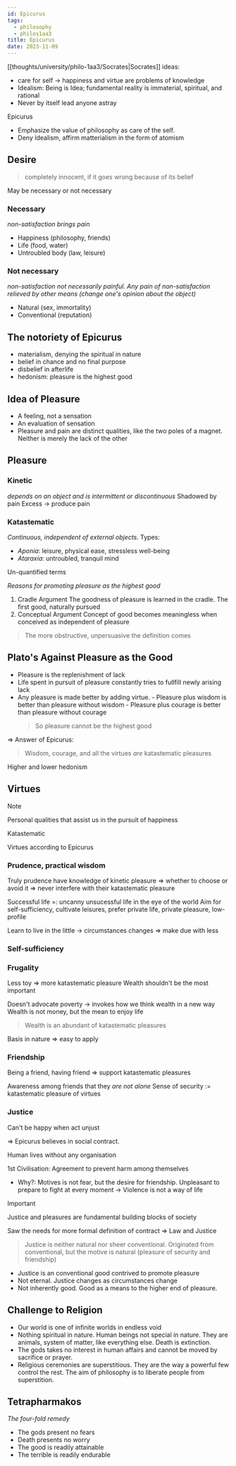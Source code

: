 ```yaml
---
id: Epicurus
tags:
  - philosophy
  - philos1aa3
title: Epicurus
date: 2023-11-09
---
```


[[thoughts/university/philo-1aa3/Socrates|Socrates]] ideas:

- care for self -> happiness and virtue are problems of knowledge
- Idealism: Being is Idea; fundamental reality is immaterial, spiritual, and rational
- Never by itself lead anyone astray

Epicurus

- Emphasize the value of philosophy as care of the self.
- Deny Idealism, affirm matterialism in the form of atomism

## Desire

> completely innocent, if it goes wrong because of its belief

May be necessary or not necessary

### Necessary

_non-satisfaction brings pain_

- Happiness (philosophy, friends)
- Life (food, water)
- Untroubled body (law, leisure)

### Not necessary

_non-satisfaction not necessarily painful. Any pain of non-satisfaction relieved by other means (change one's opinion about the object)_

- Natural (sex, immortality)
- Conventional (reputation)

## The notoriety of Epicurus

- materialism, denying the spiritual in nature
- belief in chance and no final purpose
- disbelief in afterlife
- hedonism: pleasure is the highest good

## Idea of Pleasure

- A feeling, not a sensation
- An evaluation of sensation
- Pleasure and pain are distinct qualities, like the two poles of a magnet. Neither is merely the lack of the other

## Pleasure

### Kinetic

_depends on an object and is intermittent or discontinuous_
Shadowed by pain
Excess -> produce pain

### Katastematic

_Continuous, independent of external objects._
Types:

- _Aponia_: leisure, physical ease, stressless well-being
- _Ataraxia_: untroubled, tranquil mind

Un-quantified terms

_Reasons for promoting pleasure as *the highest good*_

1. Cradle Argument
   The goodness of pleasure is learned in the cradle. The first good, naturally pursued
2. Conceptual Argument
   Concept of good becomes meaningless when conceived as independent of pleasure

> The more obstructive, unpersuasive the definition comes

## Plato's Against Pleasure as the Good

- Pleasure is the replenishment of lack
- Life spent in pursuit of pleasure constantly tries to fullfill newly arising lack
- Any pleasure is made better by adding virtue. - Pleasure plus wisdom is better than pleasure without wisdom - Pleasure plus courage is better than pleasure without courage
  > So pleasure cannot be the highest good

=> Answer of Epicurus:

> Wisdom, courage, and all the virtues _are_ katastematic pleasures

Higher and lower hedonism

## Virtues

> [!NOTE]
> Personal qualities that assist us in the pursuit of happiness

Katastematic

Virtues according to Epicurus

### Prudence, practical wisdom

Truly prudence have knowledge of kinetic pleasure
=> whether to choose or avoid it => never interfere with their katastematic pleasure

Successful life =: uncanny unsucessful life in the eye of the world
Aim for self-sufficiency, cultivate leisures, prefer private life, private pleasure, low-profile

Learn to live in the little -> circumstances changes => make due with less

### Self-sufficiency

### Frugality

Less toy => more katastematic pleasure
Wealth shouldn't be the most important

Doesn't advocate poverty -> invokes how we think wealth in a new way
Wealth is not money, but the mean to enjoy life

> Wealth is an abundant of katastematic pleasures

Basis in nature => easy to apply

### Friendship

Being a friend, having friend => support katastematic pleasures

Awareness among friends that they _are not alone_
Sense of security := katastematic pleasure of virtues

### Justice

Can't be happy when act unjust

=> Epicurus believes in social contract.

Human lives without any organisation

1st Civilisation: Agreement to prevent harm among themselves

- Why?: Motives is not fear, but the desire for friendship. Unpleasant to prepare to fight at every moment
  -> Violence is not a way of life

> [!IMPORTANT]
> Justice and pleasures are fundamental building blocks of society

Saw the needs for more formal definition of contract => Law and Justice

> Justice is neither natural nor sheer conventional. Originated from conventional, but the motive is natural (pleasure of security and friendship)

- Justice is an conventional good contrived to promote pleasure
- Not eternal. Justice changes as circumstances change
- Not inherently good. Good as a means to the higher end of pleasure.

## Challenge to Religion

- Our world is one of infinite worlds in endless void
- Nothing spiritual in nature. Human beings not special in nature. They are animals, system of matter, like everything else. Death is extinction.
- The gods takes no interest in human affairs and cannot be moved by sacrifice or prayer.
- Religious ceremonies are superstitious. They are the way a powerful few control the rest. The aim of philosophy is to liberate people from superstition.

## Tetrapharmakos

_The four-fold remedy_

- The gods present no fears
- Death presents no worry
- The good is readily attainable
- The terrible is readily endurable
